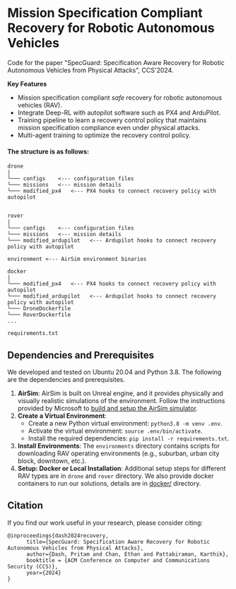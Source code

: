 # Mission Specification Compliant Recovery for Robotic Autonomous Vehicles

Code for the paper "SpecGuard: Specification Aware Recovery for Robotic Autonomous Vehicles from Physical Attacks", CCS'2024. 

**Key Features**
- Mission specification compliant *safe* recovery for robotic autonomous vehicles (RAV).
- Integrate Deep-RL with autopilot software such as PX4 and ArduPilot.
- Training pipeline to learn a recovery control policy that maintains mission specification compliance even under physical attacks.
- Multi-agent training to optimize the recovery control policy.

#### The structure is as follows:
```
drone
|
└─── configs    <--- configuration files
└─── missions   <--- mission details
└─── modified_px4   <--- PX4 hooks to connect recovery policy with autopilot


rover
|
└─── configs    <--- configuration files
└─── missions   <--- mission details
└─── modified_ardupilot   <--- Ardupilot hooks to connect recovery policy with autopilot

environment <--- AirSim environment binaries

docker
|
└─── modified_px4   <--- PX4 hooks to connect recovery policy with autopilot
└─── modified_ardupilot   <--- Ardupilot hooks to connect recovery policy with autopilot
└─── DroneDockerfile   
└─── RoverDockerfile
...  

requirements.txt
```

## Dependencies and Prerequisites
We developed and tested on Ubuntu 20.04 and Python 3.8. The following are the dependencies and prerequisites. 

1. **AirSim**: AirSim is built on Unreal engine, and it provides physically and visually realistic simulations of the environment. Follow the instructions provided by Microsoft to [build and setup the AirSim simulator](https://microsoft.github.io/AirSim/build_linux/). 
4. **Create a Virtual Environment**: 
    - Create a new Python virtual environment: `python3.8 -m venv .env`. 
    - Activate the virtual environment: `source .env/bin/activate`. 
    - Install the required dependencies: `pip install -r requirements.txt`.
5. **Install Environments**: The `environments` directory contains scripts for downloading RAV operating environments (e.g., suburban, urban city block, downtown, etc.). 
6. **Setup: Docker or Local Installation**: Additional setup steps for different RAV types are in `drone` and `rover` directory. We also provide docker containers to run our solutions, details are in [docker/](docker/) directory.

## Citation
If you find our work useful in your research, please consider citing:

```
@inproceedings{dash2024recovery,
      title={SpecGuard: Specification Aware Recovery for Robotic Autonomous Vehicles from Physical Attacks}, 
      author={Dash, Pritam and Chan, Ethan and Pattabiraman, Karthik},
      booktitle = {ACM Conference on Computer and Communications Security (CCS)},
      year={2024}
}
```
